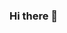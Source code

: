 ### Hi there 👋

<!--
**shrey7070/shrey7070** is a ✨ _special_ ✨ repository because its `README.md` (this file) appears on your GitHub profile.

Here are some ideas to get you started:

- 🔭 I’m currently working as Web-developer(ReactJs)
- 🌱 I’m currently learning advance concepts of ReactJs
- 🤔 I’m looking for opportunity in MERN stack project
- 💬 Ask me about ...Anything Technical
- 📫 How to reach me: ... https://www.linkedin.com/in/shrey-soni-192b74137/
- ⚡ Fun fact: ... Fun is the fact
-->
